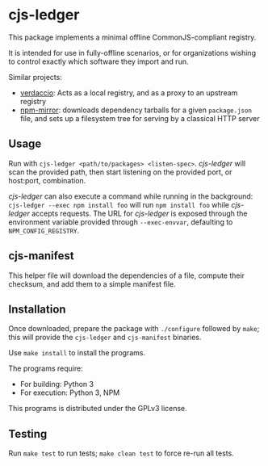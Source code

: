 # cjs-ledger

This package implements a minimal offline CommonJS-compliant registry.

It is intended for use in fully-offline scenarios, or for organizations
wishing to control exactly which software they import and run.

Similar projects:
- [verdaccio](https://verdaccio.org/): Acts as a local registry, and as a proxy
  to an upstream registry
- [npm-mirror](https://github.com/mozilla-b2g/npm-mirror): downloads dependency
  tarballs for a given `package.json` file, and sets up a filesystem tree for
  serving by a classical HTTP server


## Usage

Run with `cjs-ledger <path/to/packages> <listen-spec>`.
*cjs-ledger* will scan the provided path, then start listening on the
provided port, or host:port, combination.

*cjs-ledger* can also execute a command while running in the background:
`cjs-ledger --exec npm install foo` will run `npm install foo` while *cjs-ledger*
accepts requests. The URL for *cjs-ledger* is exposed through the environment
variable provided through `--exec-envvar`, defaulting to `NPM_CONFIG_REGISTRY`.


## cjs-manifest

This helper file will download the dependencies of a file,
compute their checksum, and add them to a simple manifest file.


## Installation

Once downloaded, prepare the package with `./configure` followed by `make`;
this will provide the `cjs-ledger` and `cjs-manifest` binaries.

Use `make install` to install the programs.


The programs require:

- For building: Python 3
- For execution: Python 3, NPM


This programs is distributed under the GPLv3 license.


## Testing

Run `make test` to run tests; `make clean test` to force re-run all tests.
